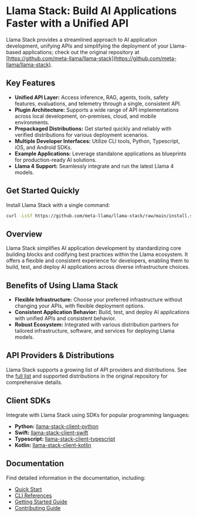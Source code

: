 # Llama Stack: Build AI Applications Faster with a Unified API

Llama Stack provides a streamlined approach to AI application development, unifying APIs and simplifying the deployment of your Llama-based applications; check out the original repository at [https://github.com/meta-llama/llama-stack](https://github.com/meta-llama/llama-stack).

## Key Features

*   **Unified API Layer:** Access inference, RAG, agents, tools, safety features, evaluations, and telemetry through a single, consistent API.
*   **Plugin Architecture:** Supports a wide range of API implementations across local development, on-premises, cloud, and mobile environments.
*   **Prepackaged Distributions:** Get started quickly and reliably with verified distributions for various deployment scenarios.
*   **Multiple Developer Interfaces:** Utilize CLI tools, Python, Typescript, iOS, and Android SDKs.
*   **Example Applications:** Leverage standalone applications as blueprints for production-ready AI solutions.
*   **Llama 4 Support:** Seamlessly integrate and run the latest Llama 4 models.

## Get Started Quickly

Install Llama Stack with a single command:

```bash
curl -LsSf https://github.com/meta-llama/llama-stack/raw/main/install.sh | bash
```

## Overview

Llama Stack simplifies AI application development by standardizing core building blocks and codifying best practices within the Llama ecosystem. It offers a flexible and consistent experience for developers, enabling them to build, test, and deploy AI applications across diverse infrastructure choices.

## Benefits of Using Llama Stack

*   **Flexible Infrastructure:** Choose your preferred infrastructure without changing your APIs, with flexible deployment options.
*   **Consistent Application Behavior:** Build, test, and deploy AI applications with unified APIs and consistent behavior.
*   **Robust Ecosystem:** Integrated with various distribution partners for tailored infrastructure, software, and services for deploying Llama models.

## API Providers & Distributions

Llama Stack supports a growing list of API providers and distributions. See the [full list](https://llama-stack.readthedocs.io/en/latest/providers/index.html) and supported distributions in the original repository for comprehensive details.

## Client SDKs

Integrate with Llama Stack using SDKs for popular programming languages:

*   **Python:** [llama-stack-client-python](https://github.com/meta-llama/llama-stack-client-python)
*   **Swift:** [llama-stack-client-swift](https://github.com/meta-llama/llama-stack-client-swift)
*   **Typescript:** [llama-stack-client-typescript](https://github.com/meta-llama/llama-stack-client-typescript)
*   **Kotlin:** [llama-stack-client-kotlin](https://github.com/meta-llama/llama-stack-client-kotlin)

## Documentation

Find detailed information in the documentation, including:

*   [Quick Start](https://llama-stack.readthedocs.io/en/latest/getting_started/index.html)
*   [CLI References](https://llama-stack.readthedocs.io/en/latest/references/index.html)
*   [Getting Started Guide](https://llama-stack.readthedocs.io/en/latest/getting_started/index.html)
*   [Contributing Guide](CONTRIBUTING.md)
